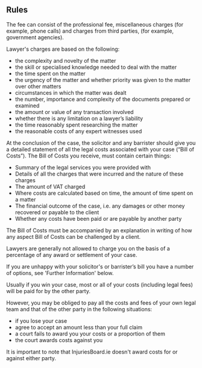 ##  Rules

The fee can consist of the professional fee, miscellaneous charges (for
example, phone calls) and charges from third parties, (for example, government
agencies).

Lawyer's charges are based on the following:

  * the complexity and novelty of the matter 
  * the skill or specialised knowledge needed to deal with the matter 
  * the time spent on the matter 
  * the urgency of the matter and whether priority was given to the matter over other matters 
  * circumstances in which the matter was dealt 
  * the number, importance and complexity of the documents prepared or examined 
  * the amount or value of any transaction involved 
  * whether there is any limitation on a lawyer’s liability 
  * the time reasonably spent researching the matter 
  * the reasonable costs of any expert witnesses used 

At the conclusion of the case, the solicitor and any barrister should give you
a detailed statement of all the legal costs associated with your case (“Bill
of Costs”). The Bill of Costs you receive, must contain certain things:

  * Summary of the legal services you were provided with 
  * Details of all the charges that were incurred and the nature of these charges 
  * The amount of VAT charged 
  * Where costs are calculated based on time, the amount of time spent on a matter 
  * The financial outcome of the case, i.e. any damages or other money recovered or payable to the client 
  * Whether any costs have been paid or are payable by another party 

The Bill of Costs must be accompanied by an explanation in writing of how any
aspect Bill of Costs can be challenged by a client.

Lawyers are generally not allowed to charge you on the basis of a percentage
of any award or settlement of your case.

If you are unhappy with your solicitor's or barrister’s bill you have a number
of options, see 'Further Information' below.

Usually if you win your case, most or all of your costs (including legal fees)
will be paid for by the other party.

However, you may be obliged to pay all the costs and fees of your own legal
team and that of the other party in the following situations:

  * if you lose your case 
  * agree to accept an amount less than your full claim 
  * a court fails to award you your costs or a proportion of them 
  * the court awards costs against you 

It is important to note that InjuriesBoard.ie doesn't award costs for or
against either party.
